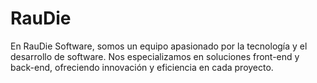 # RauDie
En RauDie Software, somos un equipo apasionado por la tecnología y el desarrollo de software. Nos especializamos en soluciones front-end y back-end, ofreciendo innovación y eficiencia en cada proyecto.
